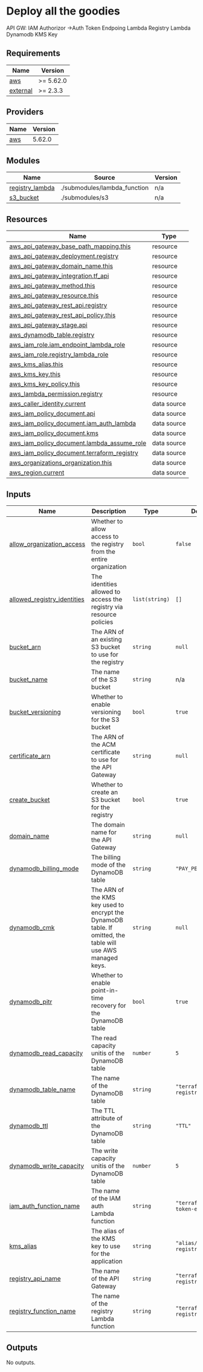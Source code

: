 # Deploy all the goodies

API GW:
  IAM Authorizor ->Auth Token Endpoing Lambda
  Registry Lambda
Dynamodb
KMS Key

<!-- BEGIN_TF_DOCS -->
## Requirements

| Name | Version |
|------|---------|
| <a name="requirement_aws"></a> [aws](#requirement\_aws) | >= 5.62.0 |
| <a name="requirement_external"></a> [external](#requirement\_external) | >= 2.3.3 |

## Providers

| Name | Version |
|------|---------|
| <a name="provider_aws"></a> [aws](#provider\_aws) | 5.62.0 |

## Modules

| Name | Source | Version |
|------|--------|---------|
| <a name="module_registry_lambda"></a> [registry\_lambda](#module\_registry\_lambda) | ./submodules/lambda_function | n/a |
| <a name="module_s3_bucket"></a> [s3\_bucket](#module\_s3\_bucket) | ./submodules/s3 | n/a |

## Resources

| Name | Type |
|------|------|
| [aws_api_gateway_base_path_mapping.this](https://registry.terraform.io/providers/hashicorp/aws/latest/docs/resources/api_gateway_base_path_mapping) | resource |
| [aws_api_gateway_deployment.registry](https://registry.terraform.io/providers/hashicorp/aws/latest/docs/resources/api_gateway_deployment) | resource |
| [aws_api_gateway_domain_name.this](https://registry.terraform.io/providers/hashicorp/aws/latest/docs/resources/api_gateway_domain_name) | resource |
| [aws_api_gateway_integration.tf_api](https://registry.terraform.io/providers/hashicorp/aws/latest/docs/resources/api_gateway_integration) | resource |
| [aws_api_gateway_method.this](https://registry.terraform.io/providers/hashicorp/aws/latest/docs/resources/api_gateway_method) | resource |
| [aws_api_gateway_resource.this](https://registry.terraform.io/providers/hashicorp/aws/latest/docs/resources/api_gateway_resource) | resource |
| [aws_api_gateway_rest_api.registry](https://registry.terraform.io/providers/hashicorp/aws/latest/docs/resources/api_gateway_rest_api) | resource |
| [aws_api_gateway_rest_api_policy.this](https://registry.terraform.io/providers/hashicorp/aws/latest/docs/resources/api_gateway_rest_api_policy) | resource |
| [aws_api_gateway_stage.api](https://registry.terraform.io/providers/hashicorp/aws/latest/docs/resources/api_gateway_stage) | resource |
| [aws_dynamodb_table.registry](https://registry.terraform.io/providers/hashicorp/aws/latest/docs/resources/dynamodb_table) | resource |
| [aws_iam_role.iam_endpoint_lambda_role](https://registry.terraform.io/providers/hashicorp/aws/latest/docs/resources/iam_role) | resource |
| [aws_iam_role.registry_lambda_role](https://registry.terraform.io/providers/hashicorp/aws/latest/docs/resources/iam_role) | resource |
| [aws_kms_alias.this](https://registry.terraform.io/providers/hashicorp/aws/latest/docs/resources/kms_alias) | resource |
| [aws_kms_key.this](https://registry.terraform.io/providers/hashicorp/aws/latest/docs/resources/kms_key) | resource |
| [aws_kms_key_policy.this](https://registry.terraform.io/providers/hashicorp/aws/latest/docs/resources/kms_key_policy) | resource |
| [aws_lambda_permission.registry](https://registry.terraform.io/providers/hashicorp/aws/latest/docs/resources/lambda_permission) | resource |
| [aws_caller_identity.current](https://registry.terraform.io/providers/hashicorp/aws/latest/docs/data-sources/caller_identity) | data source |
| [aws_iam_policy_document.api](https://registry.terraform.io/providers/hashicorp/aws/latest/docs/data-sources/iam_policy_document) | data source |
| [aws_iam_policy_document.iam_auth_lambda](https://registry.terraform.io/providers/hashicorp/aws/latest/docs/data-sources/iam_policy_document) | data source |
| [aws_iam_policy_document.kms](https://registry.terraform.io/providers/hashicorp/aws/latest/docs/data-sources/iam_policy_document) | data source |
| [aws_iam_policy_document.lambda_assume_role](https://registry.terraform.io/providers/hashicorp/aws/latest/docs/data-sources/iam_policy_document) | data source |
| [aws_iam_policy_document.terraform_registry](https://registry.terraform.io/providers/hashicorp/aws/latest/docs/data-sources/iam_policy_document) | data source |
| [aws_organizations_organization.this](https://registry.terraform.io/providers/hashicorp/aws/latest/docs/data-sources/organizations_organization) | data source |
| [aws_region.current](https://registry.terraform.io/providers/hashicorp/aws/latest/docs/data-sources/region) | data source |

## Inputs

| Name | Description | Type | Default | Required |
|------|-------------|------|---------|:--------:|
| <a name="input_allow_organization_access"></a> [allow\_organization\_access](#input\_allow\_organization\_access) | Whether to allow access to the registry from the entire organization | `bool` | `false` | no |
| <a name="input_allowed_registry_identities"></a> [allowed\_registry\_identities](#input\_allowed\_registry\_identities) | The identities allowed to access the registry via resource policies | `list(string)` | `[]` | no |
| <a name="input_bucket_arn"></a> [bucket\_arn](#input\_bucket\_arn) | The ARN of an existing S3 bucket to use for the registry | `string` | `null` | no |
| <a name="input_bucket_name"></a> [bucket\_name](#input\_bucket\_name) | The name of the S3 bucket | `string` | n/a | yes |
| <a name="input_bucket_versioning"></a> [bucket\_versioning](#input\_bucket\_versioning) | Whether to enable versioning for the S3 bucket | `bool` | `true` | no |
| <a name="input_certificate_arn"></a> [certificate\_arn](#input\_certificate\_arn) | The ARN of the ACM certificate to use for the API Gateway | `string` | `null` | no |
| <a name="input_create_bucket"></a> [create\_bucket](#input\_create\_bucket) | Whether to create an S3 bucket for the registry | `bool` | `true` | no |
| <a name="input_domain_name"></a> [domain\_name](#input\_domain\_name) | The domain name for the API Gateway | `string` | `null` | no |
| <a name="input_dynamodb_billing_mode"></a> [dynamodb\_billing\_mode](#input\_dynamodb\_billing\_mode) | The billing mode of the DynamoDB table | `string` | `"PAY_PER_REQUEST"` | no |
| <a name="input_dynamodb_cmk"></a> [dynamodb\_cmk](#input\_dynamodb\_cmk) | The ARN of the KMS key used to encrypt the DynamoDB table. If omitted, the table will use AWS managed keys. | `string` | `null` | no |
| <a name="input_dynamodb_pitr"></a> [dynamodb\_pitr](#input\_dynamodb\_pitr) | Whether to enable point-in-time recovery for the DynamoDB table | `bool` | `true` | no |
| <a name="input_dynamodb_read_capacity"></a> [dynamodb\_read\_capacity](#input\_dynamodb\_read\_capacity) | The read capacity unitis of the DynamoDB table | `number` | `5` | no |
| <a name="input_dynamodb_table_name"></a> [dynamodb\_table\_name](#input\_dynamodb\_table\_name) | The name of the DynamoDB table | `string` | `"terraform-registry"` | no |
| <a name="input_dynamodb_ttl"></a> [dynamodb\_ttl](#input\_dynamodb\_ttl) | The TTL attribute of the DynamoDB table | `string` | `"TTL"` | no |
| <a name="input_dynamodb_write_capacity"></a> [dynamodb\_write\_capacity](#input\_dynamodb\_write\_capacity) | The write capacity unitis of the DynamoDB table | `number` | `5` | no |
| <a name="input_iam_auth_function_name"></a> [iam\_auth\_function\_name](#input\_iam\_auth\_function\_name) | The name of the IAM auth Lambda function | `string` | `"terraform-iam-token-endpoint"` | no |
| <a name="input_kms_alias"></a> [kms\_alias](#input\_kms\_alias) | The alias of the KMS key to use for the application | `string` | `"alias/terraform-registry"` | no |
| <a name="input_registry_api_name"></a> [registry\_api\_name](#input\_registry\_api\_name) | The name of the API Gateway | `string` | `"terraform-registry"` | no |
| <a name="input_registry_function_name"></a> [registry\_function\_name](#input\_registry\_function\_name) | The name of the registry Lambda function | `string` | `"terraform-registry"` | no |

## Outputs

No outputs.
<!-- END_TF_DOCS -->